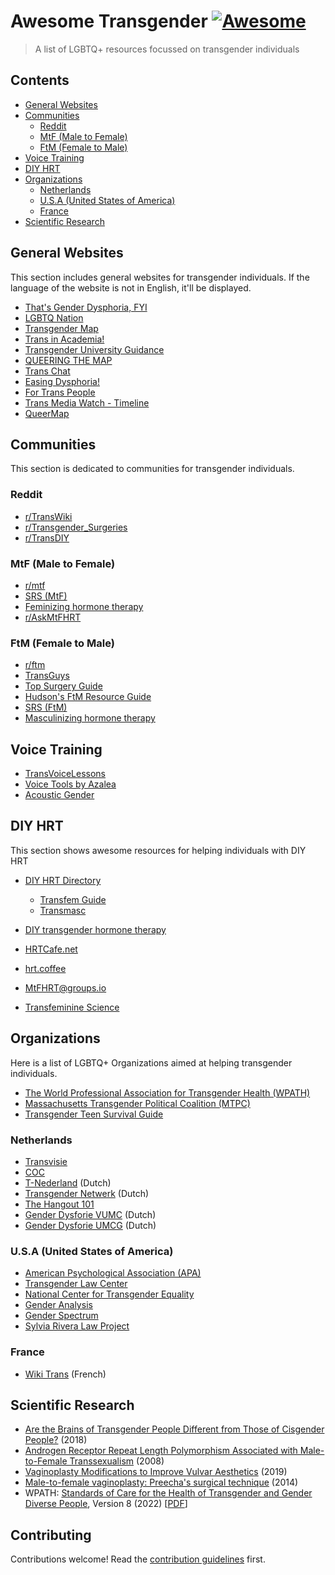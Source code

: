 # Awesome Transgender [![Awesome](https://awesome.re/badge-flat2.svg)](https://awesome.re)

> A list of LGBTQ+ resources focussed on transgender individuals


## Contents

- [General Websites](#general-websites)
- [Communities](#communities)
	- [Reddit](#reddit)
	- [MtF (Male to Female)](#mtf-male-to-female)
	- [FtM (Female to Male)](#ftm-female-to-male)
- [Voice Training](#voice-training)
- [DIY HRT](#diy-hrt)
- [Organizations](#organizations)
	- [Netherlands](#netherlands)
	- [U.S.A (United States of America)](#usa-united-states-of-america)
	- [France](#france)
- [Scientific Research](#scientific-research)


## General Websites

This section includes general websites for transgender individuals. If the language of the website is not in English, it'll be displayed.

- [That's Gender Dysphoria, FYI](https://genderdysphoria.fyi/en/)
- [LGBTQ Nation](https://www.lgbtqnation.com)
- [Transgender Map](https://www.transgendermap.com)
- [Trans in Academia!](https://transacademic.org)
- [Transgender University Guidance](https://uniguide.transacademic.org)
- [QUEERING THE MAP](https://www.queeringthemap.com/)
- [Trans Chat](https://trans.chat/)
- [Easing Dysphoria!](https://antidysphoria.carrd.co/)
- [For Trans People](https://actionfortranshealth.org.uk/resources/for-trans-people/)
- [Trans Media Watch - Timeline](https://transmediawatch.org/a-trans-timeline)
- [QueerMap](https://map.qiekub.org/)



## Communities

This section is dedicated to communities for transgender individuals.

### Reddit

- [r/TransWiki](https://www.reddit.com/r/TransWiki)
- [r/Transgender_Surgeries](https://www.reddit.com/r/Transgender_Surgeries)
- [r/TransDIY](https://reddit.com/r/TransDIY)

### MtF (Male to Female)

- [r/mtf](https://reddit.com/r/mtf)
- [SRS (MtF)](https://en.wikipedia.org/wiki/Sex_reassignment_surgery_%28male-to-female%29)
- [Feminizing hormone therapy](https://en.wikipedia.org/wiki/Feminizing_hormone_therapy)
- [r/AskMtFHRT](https://reddit.com/r/AskMtFHRT)

### FtM (Female to Male)

- [r/ftm](https://reddit.com/r/ftm)
- [TransGuys](https://transguys.com)
- [Top Surgery Guide](https://www.topsurgery.net)
- [Hudson's FtM Resource Guide](http://www.ftmguide.org)
- [SRS (FtM)](https://en.wikipedia.org/wiki/Sex_reassignment_surgery_%28female-to-male%29)
- [Masculinizing hormone therapy](https://en.wikipedia.org/wiki/Masculinizing_hormone_therapy)


## Voice Training

- [TransVoiceLessons](https://www.youtube.com/@TransVoiceLessons)
- [Voice Tools by Azalea](https://voice.hydev.org)
- [Acoustic Gender](https://acousticgender.space/)


## DIY HRT

This section shows awesome resources for helping individuals with DIY HRT

- [DIY HRT Directory](https://diyhrt.wiki/)
	- [Transfem Guide](https://diyhrt.wiki/transfem)
	- [Transmasc](https://diyhrt.wiki/transmasc)


- [DIY transgender hormone therapy](https://en.wikipedia.org/wiki/DIY_transgender_hormone_therapy)
- [HRTCafe.net](https://hrtcafe.net)
- [hrt.coffee](https://hrt.coffee)
- [MtFHRT@groups.io](https://groups.io/g/MTFHRT)
- [Transfeminine Science](https://transfemscience.org)

## Organizations

Here is a list of LGBTQ+ Organizations aimed at helping transgender individuals.

- [The World Professional Association for Transgender Health (WPATH)](https://www.wpath.org)
- [Massachusetts Transgender Political Coalition (MTPC)](https://www.masstpc.org)
- [Transgender Teen Survival Guide](https://transgenderteensurvivalguide.com)

### Netherlands

- [Transvisie](https://transvisie.nl/information/)
- [COC](https://coc.nl/engels)
- [T-Nederland](https://t-nederland.nl/) (Dutch)
- [Transgender Netwerk](https://www.transgendernetwerk.nl/) (Dutch)
- [The Hangout 101](http://thehang-out010.weebly.com/)
- [Gender Dysforie VUMC](https://www.vumc.nl/zorg/expertisecentra-en-specialismen/kennis-en-zorgcentrum-genderdysforie.htm) (Dutch)
- [Gender Dysforie UMCG](https://www.umcg.nl/-/genderdysforie) (Dutch)

### U.S.A (United States of America)

- [American Psychological Association (APA)](https://www.apa.org/topics/lgbtq)
- [Transgender Law Center](https://transgenderlawcenter.org)
- [National Center for Transgender Equality](https://transequality.org)
- [Gender Analysis](https://genderanalysis.net)
- [Gender Spectrum](http://www.genderspectrum.org)
- [Sylvia Rivera Law Project](https://srlp.org)

### France

- [Wiki Trans](https://wikitrans.co) (French)

## Scientific Research

- [Are the Brains of Transgender People Different from Those of Cisgender People?](https://www.the-scientist.com/features/are-the-brains-of-transgender-people-different-from-those-of-cisgender-people-30027) (2018)
- [Androgen Receptor Repeat Length Polymorphism Associated with Male-to-Female Transsexualism](https://doi.org/10.1016/j.biopsych.2008.08.033) (2008)
- [Vaginoplasty Modifications to Improve Vulvar Aesthetics](https://doi.org/10.1016/j.ucl.2019.07.008) (2019)
- [Male-to-female vaginoplasty: Preecha's surgical technique](https://doi.org/10.3109/2000656X.2014.967253) (2014)
- WPATH: [Standards of Care for the Health of Transgender and Gender Diverse People](https://www.wpath.org/publications/soc), Version 8 (2022) \[[PDF](https://www.tandfonline.com/doi/pdf/10.1080/26895269.2022.2100644)]




## Contributing

Contributions welcome! Read the [contribution guidelines](contributing.md) first.
